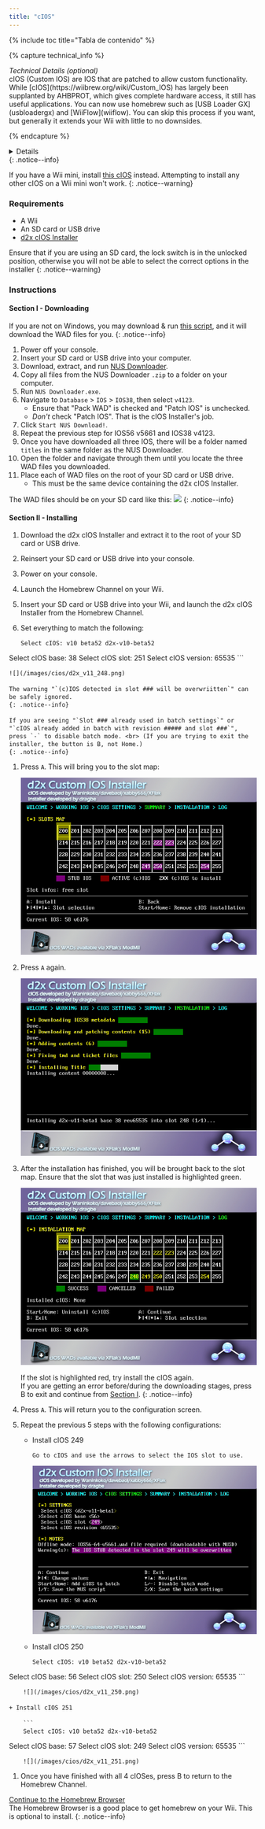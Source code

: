 ```yaml
---
title: "cIOS"
---
```


{% include toc title="Tabla de contenido" %}

{% capture technical_info %}
<summary><em>Technical Details (optional)</em></summary>
cIOS (Custom IOS) are IOS that are patched to allow custom functionality. While [cIOS](https://wiibrew.org/wiki/Custom_IOS) has largely been supplanted by AHBPROT, which gives complete hardware access, it still has useful applications. You can now use homebrew such as [USB Loader GX](usbloadergx) and [WiiFlow](wiiflow). You can skip this process if you want, but generally it extends your Wii with little to no downsides.

{% endcapture %}
<details>{{ technical_info | markdownify }}</details>
{: .notice--info}

If you have a Wii mini, install [this cIOS](cios-mini) instead. Attempting to install any other cIOS on a Wii mini won't work.
{: .notice--warning}

### Requirements

* A Wii
* An SD card or USB drive
* [d2x cIOS Installer](/assets/files/d2x-cios-installer.zip)

Ensure that if you are using an SD card, the lock switch is in the unlocked position, otherwise you will not be able to select the correct options in the installer
{: .notice--warning}

### Instructions

#### Section I - Downloading

If you are not on Windows, you may download & run [this script](/assets/files/d2x_offline_ios.sh), and it will download the WAD files for you.
{: .notice--info}

1. Power off your console.
1. Insert your SD card or USB drive into your computer.
1. Download, extract, and run [NUS Downloader](https://github.com/WiiDatabase/nusdownloader/releases/latest/download/NUSD-Mod-NUS-Fix.zip).
1. Copy all files from the NUS Downloader `.zip` to a folder on your computer.
1. Run `NUS Downloader.exe`.
1. Navigate to `Database` > `IOS` > `IOS38`, then select `v4123`.
    + Ensure that "Pack WAD" is checked and "Patch IOS" is unchecked.
    + *Don't* check "Patch IOS". That is the cIOS Installer's job.
1. Click `Start NUS Download!`.
1. Repeat the previous step for IOS56 v5661 and IOS38 v4123.
1. Once you have downloaded all three IOS, there will be a folder named `titles` in the same folder as the NUS Downloader.
1. Open the folder and navigate through them until you locate the three WAD files you downloaded.
1. Place each of WAD files on the root of your SD card or USB drive.
    + This must be the same device containing the d2x cIOS Installer.

The WAD files should be on your SD card like this: ![](/images/cios/d2x_offline_ios.png)
{: .notice--info}

#### Section II - Installing


1. Download the d2x cIOS Installer and extract it to the root of your SD card or USB drive.
1. Reinsert your SD card or USB drive into your console.
1. Power on your console.
1. Launch the Homebrew Channel on your Wii.
1. Insert your SD card or USB drive into your Wii, and launch the d2x cIOS Installer from the Homebrew Channel.
1. Set everything to match the following:

    ```
    Select cIOS: v10 beta52 d2x-v10-beta52
Select cIOS base: 38
Select cIOS slot: 251
Select cIOS version: 65535
    ```

    ![](/images/cios/d2x_v11_248.png)

    The warning "`(c)IOS detected in slot ### will be overwriitten`" can be safely ignored.
    {: .notice--info}

    If you are seeing "`Slot ### already used in batch settings`" or "`cIOS already added in batch with revision ##### and slot ###`", press `-` to disable batch mode. <br> (If you are trying to exit the installer, the button is B, not Home.)
    {: .notice--info}

1. Press `A`. This will bring you to the slot map:

    ![](/images/cios/d2x_summary.png)

1. Press `A` again.

    ![](/images/cios/d2x_installation.png)

1. After the installation has finished, you will be brought back to the slot map. Ensure that the slot that was just installed is highlighted green.

    ![](/images/cios/d2x_log.png)

    If the slot is highlighted red, try install the cIOS again. <br> If you are getting an error before/during the downloading stages, press B to exit and continue from [Section I](#section-i---downloading).
    {: .notice--info}

1. Press `A`. This will return you to the configuration screen.
1. Repeat the previous 5 steps with the following configurations:

    + Install cIOS 249

        ```
        Go to cIOS and use the arrows to select the IOS slot to use.
        ```

        ![](/images/cios/d2x_v11_249.png)

    + Install cIOS 250

        ```
        Select cIOS: v10 beta52 d2x-v10-beta52
Select cIOS base: 56
Select cIOS slot: 250
Select cIOS version: 65535
        ```

        ![](/images/cios/d2x_v11_250.png)

    + Install cIOS 251

        ```
        Select cIOS: v10 beta52 d2x-v10-beta52
Select cIOS base: 57
Select cIOS slot: 249
Select cIOS version: 65535
        ```

        ![](/images/cios/d2x_v11_251.png)

1. Once you have finished with all 4 cIOSes, press B to return to the Homebrew Channel.

[Continue to the Homebrew Browser](hbb)<br> The Homebrew Browser is a good place to get homebrew on your Wii. This is optional to install.
{: .notice--info}
